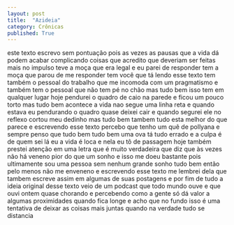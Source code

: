 ```yaml
---
layout: post
title:  "Azideia"
category: Crônicas
published: True
---
```


este texto escrevo sem pontuação pois as vezes as pausas que a vida dá podem acabar complicando coisas que acredito que deveriam ser feitas mais no impulso teve a moça que era legal e eu parei de responder tem a moça que parou de me responder tem você que tá lendo esse texto tem também o pessoal do trabalho que me incomoda com um pragmatismo e também tem o pessoal que não tem pé no chão mas tudo bem isso tem em qualquer lugar hoje pendurei o quadro de caio na parede e ficou um pouco torto mas tudo bem acontece a vida nao segue uma linha reta e quando estava eu pendurando o quadro quase deixei cair e quando segurei ele no reflexo cortou meu dedinho mas tudo bem tambem tudo esta melhor do que parece e escrevendo esse texto percebo que tenho um quê de pollyana e sempre penso que tudo bem tudo bem uma ova tá tudo errado e a culpa é de quem sei lá eu a vida é loca e nela eu tô de passagem hoje também prestei atenção em uma letra que é muito verdadeira que diz que às vezes não há veneno pior do que um sonho e isso me doeu bastante pois ultimamente sou uma pessoa sem nenhum grande sonho tudo bem então pelo menos não me enveneno e escrevendo esse texto me lembrei dela que tambem escreve assim em algumas de suas postagens e por fim de tudo a ideia original desse texto veio de um podcast que todo mundo ouve e que ouvi ontem quase chorando e percebendo como a gente só dá valor a algumas proximidades quando fica longe e acho que no fundo isso é uma tentativa de deixar as coisas mais juntas quando na verdade tudo se distancia
